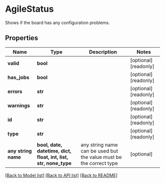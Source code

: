 # AgileStatus

Shows if the board has any configuration problems.

## Properties
Name | Type | Description | Notes
------------ | ------------- | ------------- | -------------
**valid** | **bool** |  | [optional] [readonly] 
**has_jobs** | **bool** |  | [optional] [readonly] 
**errors** | **str** |  | [optional] [readonly] 
**warnings** | **str** |  | [optional] [readonly] 
**id** | **str** |  | [optional] [readonly] 
**type** | **str** |  | [optional] [readonly] 
**any string name** | **bool, date, datetime, dict, float, int, list, str, none_type** | any string name can be used but the value must be the correct type | [optional]

[[Back to Model list]](../README.md#documentation-for-models) [[Back to API list]](../README.md#documentation-for-api-endpoints) [[Back to README]](../README.md)


